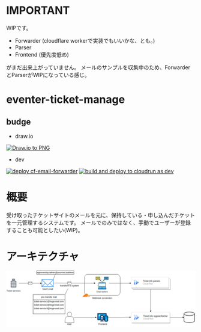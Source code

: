 # IMPORTANT

WIPです。
- Forwarder (cloudflare workerで実装でもいいかな、とも。)
- Parser
- Frontend (優先度低め)

がまだ出来上がっていません。
メールのサンプルを収集中のため、ForwarderとParserがWIPになっている感じ。


# eventer-ticket-manage

## budge

* draw.io

[![Draw.io to PNG](https://github.com/miutaku/eventer-ticket-manage/actions/workflows/drawio.yml/badge.svg)](https://github.com/miutaku/eventer-ticket-manage/actions/workflows/drawio.yml)

* dev

[![deploy cf-email-forwarder](https://github.com/miutaku/eventer-ticket-manage/actions/workflows/dev.yml/badge.svg)](https://github.com/miutaku/eventer-ticket-manage/actions/workflows/deploy-cf-email-forwarder-dev.yml)
[![build and deploy to cloudrun as dev](https://github.com/miutaku/eventer-ticket-manage/actions/workflows/dev.yml/badge.svg)](https://github.com/miutaku/eventer-ticket-manage/actions/workflows/dev-cloudrun.yml)

# 概要

受け取ったチケットサイトのメールを元に、保持している・申し込んだチケットを一元管理するシステムです。
メールでのみではなく、手動でユーザーが登録することも可能としたい(WIP)。

# アーキテクチャ

![](./infra-chart.png)

